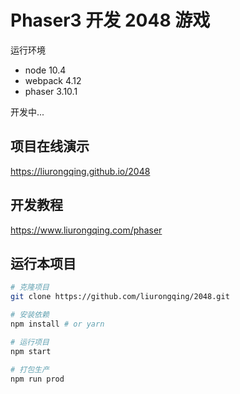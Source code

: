 # Phaser3 开发 2048 游戏
运行环境 
- node 10.4
- webpack 4.12
- phaser 3.10.1

开发中...

## 项目在线演示
https://liurongqing.github.io/2048

## 开发教程
https://www.liurongqing.com/phaser

## 运行本项目
```bash
# 克隆项目
git clone https://github.com/liurongqing/2048.git

# 安装依赖
npm install # or yarn 

# 运行项目
npm start

# 打包生产
npm run prod
```

